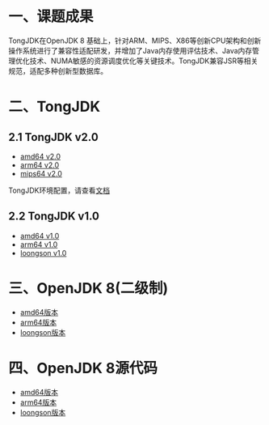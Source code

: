 # 一、课题成果

TongJDK在OpenJDK 8 基础上，针对ARM、MIPS、X86等创新CPU架构和创新操作系统进行了兼容性适配研发，并增加了Java内存使用评估技术、Java内存管理优化技术、NUMA敏感的资源调度优化等关键技术。TongJDK兼容JSR等相关规范，适配多种创新型数据库。


# 二、TongJDK

## 2.1 TongJDK v2.0

- [amd64 v2.0](http://182.92.208.39/jdk/tongtech/amd64/tongtech-openjdk-amd64-v2.0.tar.gz)
- [arm64 v2.0](http://182.92.208.39/jdk/tongtech/arm64/tongtech-openjdk-arm64-v2.0.tar.gz)
- [mips64 v2.0](http://182.92.208.39/jdk/tongtech/mips64/tongtech-openjdk-mips64-v2.0.tar.gz)

TongJDK环境配置，请查看[文档](http://182.92.208.39/jdk/tongtech/arm64/readme)

## 2.2 TongJDK v1.0

- [amd64 v1.0](http://182.92.208.39/jdk/tongtech/amd64/tongtech-openjdk-amd64-v1.0.tar.gz)
- [arm64 v1.0](http://182.92.208.39/jdk/tongtech/arm64/tongtech-openjdk-arm64-v1.0.tar.gz)
- [loongson v1.0]()


# 三、OpenJDK 8(二级制)

- [amd64版本](http://182.92.208.39/jdk/community/amd64/readme)
- [arm64版本](http://182.92.208.39/jdk/community/arm64/readme)
- [loongson版本](http://182.92.208.39/jdk/community/loongson/loongson_openjdk8.1.7-jdk8u282b08-linux-loongson3a.tar.gz)

# 四、OpenJDK 8源代码

- [amd64版本](https://openjdk-sources.osci.io/openjdk8/openjdk8u302-ga.tar.xz)
- [arm64版本](http://hg.openjdk.java.net/aarch64-port/jdk8u-shenandoah/archive/f7f1e6a9ee97.zip)
- [loongson版本](http://hg.loongnix.org/)

